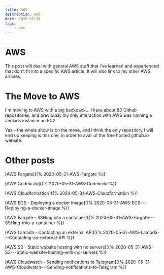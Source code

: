 ```yaml
---
title: AWS
description: AWS
date: 2020-05-31
tags:
    - aws
---
```


# AWS

This post will deal with general AWS stuff that I've learned and experienced that don't fit into a specific AWS article.
It will also link to my other AWS articles.

# The Move to AWS

I'm moving to AWS with a big backpack... I have about 80 Github repositories,
and previously my only interaction with AWS was running a Jenkins instance on
EC2.

Yes - the whole show is on the move, and I think the only repository I will end
up keeping is this one, in order to avail of the free hosted github.io website.

# Other posts

[AWS Fargate]({% 2020-05-31-AWS-Fargate %})

[AWS Codebuild]({% 2020-05-31-AWS-Codebuild %})

[AWS Cloudformation]({% 2020-05-31-AWS-Cloudformation %})

[AWS ECS - Deploying a docker image]({% 2020-05-31-AWS-ECS---Deploying-a-docker-image %})

[AWS Fargate - SSHing into a container]({% 2020-05-31-AWS-Fargate---SSHing-into-a-container %})

[AWS Lambda - Contacting an external API]({% 2020-05-31-AWS-Lambda---Contacting-an-external-API %})

[AWS S3 - Static website hosting with no servers]({% 2020-05-31-AWS-S3---Static-website-hosting-with-no-servers %})

[AWS Cloudwatch - Sending notifications to Telegram]({% 2020-05-31-AWS-Cloudwatch---Sending-notifications-to-Telegram %})